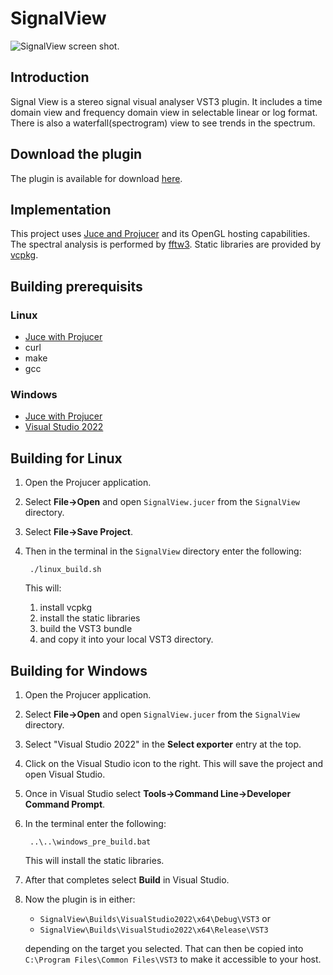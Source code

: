 # SignalView

![SignalView screen shot.](<https://www.twkrause.ca/SignalView screenshot.png> "SignalView screen shot")

## Introduction

Signal View is a stereo signal visual analyser VST3 plugin.
It includes a time domain view and frequency domain view in selectable
linear or log format. There is also a waterfall(spectrogram) view to see trends in
the spectrum.

## Download the plugin

The plugin is available for download [here](https://www.twkrause.ca).

## Implementation

This project uses [Juce and Projucer](https://juce.com/) and its OpenGL hosting capabilities.
The spectral analysis is performed by [fftw3](https://www.fftw.org/).
Static libraries are provided by [vcpkg](https://vcpkg.io/).

## Building prerequisits

### Linux

- [Juce with Projucer](https://juce.com/)
- curl
- make
- gcc

### Windows

- [Juce with Projucer](https://juce.com/)
- [Visual Studio 2022](https://visualstudio.microsoft.com/)

## Building for Linux

1. Open the Projucer application.
2. Select **File->Open** and open `SignalView.jucer` from the `SignalView` directory.
3. Select **File->Save Project**.
4. Then in the terminal in the `SignalView` directory enter the following:

        ./linux_build.sh

   This will:
   1. install vcpkg
   2. install the static libraries
   3. build the VST3 bundle
   4. and copy it into your local VST3 directory.

## Building for Windows

1. Open the Projucer application.
2. Select **File->Open** and open `SignalView.jucer` from the `SignalView` directory.
3. Select "Visual Studio 2022" in the **Select exporter** entry at the top.
4. Click on the Visual Studio icon to the right. This will save the project and open Visual Studio.
5. Once in Visual Studio select **Tools->Command Line->Developer Command Prompt**.
6. In the terminal enter the following:
   
        ..\..\windows_pre_build.bat

   This will install the static libraries.
   
8. After that completes select **Build** in Visual Studio.
9. Now the plugin is in either:

   - `SignalView\Builds\VisualStudio2022\x64\Debug\VST3` or
   - `SignalView\Builds\VisualStudio2022\x64\Release\VST3`
   
   depending on the target you selected.
   That can then be copied into `C:\Program Files\Common Files\VST3` to make it accessible to your host.
